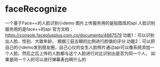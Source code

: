 # faceRecognize
一个基于Face++的人脸识别小demo
图片上传服务用的是贴图库的api
人脸识别服务用的是face++的api
官方文档：https://console.faceplusplus.com.cn/documents/4887579
功能1：可以识别出人脸、性别、大致年龄，
根据三庭五眼的比例进行颜值的评分
功能2：可以把自己的小demo发到朋友圈，自己心仪的女生人脸照片通过api可以像系统添加一个人脸，然后之后上传的人脸都与这个人脸进行对比识别出是否为同一个人，
如果是同一个人的可以进行弹幕表白啊什么的


